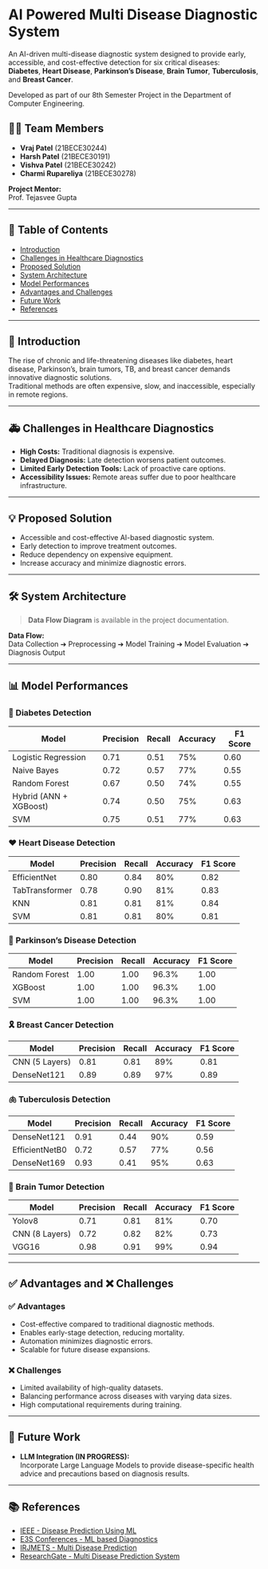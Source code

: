# AI Powered Multi Disease Diagnostic System

An AI-driven multi-disease diagnostic system designed to provide early, accessible, and cost-effective detection for six critical diseases:  
**Diabetes**, **Heart Disease**, **Parkinson’s Disease**, **Brain Tumor**, **Tuberculosis**, and **Breast Cancer**.

Developed as part of our 8th Semester Project in the Department of Computer Engineering.

## 👨‍💻 Team Members
- **Vraj Patel** (21BECE30244)
- **Harsh Patel** (21BECE30191)
- **Vishva Patel** (21BECE30242)
- **Charmi Rupareliya** (21BECE30278)

**Project Mentor:**  
Prof. Tejasvee Gupta

---

## 📖 Table of Contents
- [Introduction](#introduction)
- [Challenges in Healthcare Diagnostics](#challenges-in-healthcare-diagnostics)
- [Proposed Solution](#proposed-solution)
- [System Architecture](#system-architecture)
- [Model Performances](#model-performances)
- [Advantages and Challenges](#advantages-and-challenges)
- [Future Work](#future-work)
- [References](#references)

---

## 📌 Introduction
The rise of chronic and life-threatening diseases like diabetes, heart disease, Parkinson’s, brain tumors, TB, and breast cancer demands innovative diagnostic solutions.  
Traditional methods are often expensive, slow, and inaccessible, especially in remote regions.

---

## 🚑 Challenges in Healthcare Diagnostics
- **High Costs:** Traditional diagnosis is expensive.
- **Delayed Diagnosis:** Late detection worsens patient outcomes.
- **Limited Early Detection Tools:** Lack of proactive care options.
- **Accessibility Issues:** Remote areas suffer due to poor healthcare infrastructure.

---

## 💡 Proposed Solution
- Accessible and cost-effective AI-based diagnostic system.
- Early detection to improve treatment outcomes.
- Reduce dependency on expensive equipment.
- Increase accuracy and minimize diagnostic errors.

---

## 🛠️ System Architecture
> **Data Flow Diagram** is available in the project documentation.

**Data Flow:**  
Data Collection ➔ Preprocessing ➔ Model Training ➔ Model Evaluation ➔ Diagnosis Output

---

## 📊 Model Performances

### 🔵 Diabetes Detection
| Model                | Precision | Recall | Accuracy | F1 Score |
|----------------------|-----------|--------|----------|----------|
| Logistic Regression  | 0.71      | 0.51   | 75%      | 0.60     |
| Naive Bayes           | 0.72      | 0.57   | 77%      | 0.55     |
| Random Forest         | 0.67      | 0.50   | 74%      | 0.55     |
| Hybrid (ANN + XGBoost) | 0.74     | 0.50   | 75%      | 0.63     |
| SVM                   | 0.75      | 0.51   | 77%      | 0.63     |

### ❤️ Heart Disease Detection
| Model           | Precision | Recall | Accuracy | F1 Score |
|-----------------|-----------|--------|----------|----------|
| EfficientNet    | 0.80      | 0.84   | 80%      | 0.82     |
| TabTransformer  | 0.78      | 0.90   | 81%      | 0.83     |
| KNN             | 0.81      | 0.81   | 81%      | 0.84     |
| SVM             | 0.81      | 0.81   | 80%      | 0.81     |

### 🧠 Parkinson’s Disease Detection
| Model             | Precision | Recall | Accuracy | F1 Score |
|-------------------|-----------|--------|----------|----------|
| Random Forest     | 1.00      | 1.00   | 96.3%    | 1.00     |
| XGBoost           | 1.00      | 1.00   | 96.3%    | 1.00     |
| SVM               | 1.00      | 1.00   | 96.3%    | 1.00     |

### 🎗️ Breast Cancer Detection
| Model             | Precision | Recall | Accuracy | F1 Score |
|-------------------|-----------|--------|----------|----------|
| CNN (5 Layers)    | 0.81      | 0.81   | 89%      | 0.81     |
| DenseNet121       | 0.89      | 0.89   | 97%      | 0.89     |

### 🫁 Tuberculosis Detection
| Model             | Precision | Recall | Accuracy | F1 Score |
|-------------------|-----------|--------|----------|----------|
| DenseNet121       | 0.91      | 0.44   | 90%      | 0.59     |
| EfficientNetB0    | 0.72      | 0.57   | 77%      | 0.56     |
| DenseNet169       | 0.93      | 0.41   | 95%      | 0.63     |

### 🧠 Brain Tumor Detection
| Model             | Precision | Recall | Accuracy | F1 Score |
|-------------------|-----------|--------|----------|----------|
| Yolov8            | 0.71      | 0.81   | 81%      | 0.70     |
| CNN (8 Layers)    | 0.72      | 0.82   | 82%      | 0.73     |
| VGG16             | 0.98      | 0.91   | 99%      | 0.94     |

---

## ✅ Advantages and ❌ Challenges

### ✅ Advantages
- Cost-effective compared to traditional diagnostic methods.
- Enables early-stage detection, reducing mortality.
- Automation minimizes diagnostic errors.
- Scalable for future disease expansions.

### ❌ Challenges
- Limited availability of high-quality datasets.
- Balancing performance across diseases with varying data sizes.
- High computational requirements during training.

---

## 🚀 Future Work
- **LLM Integration (IN PROGRESS):**  
  Incorporate Large Language Models to provide disease-specific health advice and precautions based on diagnosis results.

---

## 📚 References
- [IEEE - Disease Prediction Using ML](https://ieeexplore.ieee.org/document/10060903)
- [E3S Conferences - ML based Diagnostics](https://www.e3s-conferences.org/articles/e3sconf/pdf/2023/67/e3sconf_icmpc2023_01051.pdf)
- [IRJMETS - Multi Disease Prediction](https://www.irjmets.com/uploadedfiles/paper/issue_1_january_2024/48476/final/fin_irjmets1705419474.pdf)
- [ResearchGate - Multi Disease Prediction System](https://www.researchgate.net/publication/381309960_MULTI_DISEASE_PREDICTION_SYSTEM_USING_MACHINE_LEARNING)

